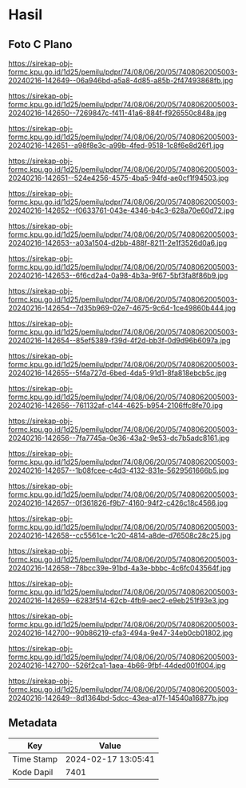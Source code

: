 # Hasil

## Foto C Plano

https://sirekap-obj-formc.kpu.go.id/1d25/pemilu/pdpr/74/08/06/20/05/7408062005003-20240216-142649--06a946bd-a5a8-4d85-a85b-2f47493868fb.jpg

https://sirekap-obj-formc.kpu.go.id/1d25/pemilu/pdpr/74/08/06/20/05/7408062005003-20240216-142650--7269847c-f411-41a6-884f-f926550c848a.jpg

https://sirekap-obj-formc.kpu.go.id/1d25/pemilu/pdpr/74/08/06/20/05/7408062005003-20240216-142651--a98f8e3c-a99b-4fed-9518-1c8f6e8d26f1.jpg

https://sirekap-obj-formc.kpu.go.id/1d25/pemilu/pdpr/74/08/06/20/05/7408062005003-20240216-142651--524e4256-4575-4ba5-94fd-ae0cf1f94503.jpg

https://sirekap-obj-formc.kpu.go.id/1d25/pemilu/pdpr/74/08/06/20/05/7408062005003-20240216-142652--f0633761-043e-4346-b4c3-628a70e60d72.jpg

https://sirekap-obj-formc.kpu.go.id/1d25/pemilu/pdpr/74/08/06/20/05/7408062005003-20240216-142653--a03a1504-d2bb-488f-8211-2e1f3526d0a6.jpg

https://sirekap-obj-formc.kpu.go.id/1d25/pemilu/pdpr/74/08/06/20/05/7408062005003-20240216-142653--6f6cd2a4-0a98-4b3a-9f67-5bf3fa8f86b9.jpg

https://sirekap-obj-formc.kpu.go.id/1d25/pemilu/pdpr/74/08/06/20/05/7408062005003-20240216-142654--7d35b969-02e7-4675-9c64-1ce49860b444.jpg

https://sirekap-obj-formc.kpu.go.id/1d25/pemilu/pdpr/74/08/06/20/05/7408062005003-20240216-142654--85ef5389-f39d-4f2d-bb3f-0d9d96b6097a.jpg

https://sirekap-obj-formc.kpu.go.id/1d25/pemilu/pdpr/74/08/06/20/05/7408062005003-20240216-142655--5f4a727d-6bed-4da5-91d1-8fa818ebcb5c.jpg

https://sirekap-obj-formc.kpu.go.id/1d25/pemilu/pdpr/74/08/06/20/05/7408062005003-20240216-142656--761132af-c144-4625-b954-2106ffc8fe70.jpg

https://sirekap-obj-formc.kpu.go.id/1d25/pemilu/pdpr/74/08/06/20/05/7408062005003-20240216-142656--7fa7745a-0e36-43a2-9e53-dc7b5adc8161.jpg

https://sirekap-obj-formc.kpu.go.id/1d25/pemilu/pdpr/74/08/06/20/05/7408062005003-20240216-142657--1b08fcee-c4d3-4132-831e-5629561666b5.jpg

https://sirekap-obj-formc.kpu.go.id/1d25/pemilu/pdpr/74/08/06/20/05/7408062005003-20240216-142657--0f361826-f9b7-4160-94f2-c426c18c4566.jpg

https://sirekap-obj-formc.kpu.go.id/1d25/pemilu/pdpr/74/08/06/20/05/7408062005003-20240216-142658--cc5561ce-1c20-4814-a8de-d76508c28c25.jpg

https://sirekap-obj-formc.kpu.go.id/1d25/pemilu/pdpr/74/08/06/20/05/7408062005003-20240216-142658--78bcc39e-91bd-4a3e-bbbc-4c6fc043564f.jpg

https://sirekap-obj-formc.kpu.go.id/1d25/pemilu/pdpr/74/08/06/20/05/7408062005003-20240216-142659--6283f514-62cb-4fb9-aec2-e9eb251f93e3.jpg

https://sirekap-obj-formc.kpu.go.id/1d25/pemilu/pdpr/74/08/06/20/05/7408062005003-20240216-142700--90b86219-cfa3-494a-9e47-34eb0cb01802.jpg

https://sirekap-obj-formc.kpu.go.id/1d25/pemilu/pdpr/74/08/06/20/05/7408062005003-20240216-142700--526f2ca1-1aea-4b66-9fbf-44ded001f004.jpg

https://sirekap-obj-formc.kpu.go.id/1d25/pemilu/pdpr/74/08/06/20/05/7408062005003-20240216-142649--8d1364bd-5dcc-43ea-a17f-14540a16877b.jpg


## Metadata

| Key        | Value               |
| ---------- | ------------------- |
| Time Stamp | 2024-02-17 13:05:41 |
| Kode Dapil | 7401                |



